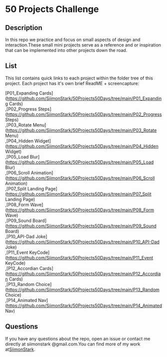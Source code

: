 
# 50 Projects Challenge

## Description
In this repo we practice and focus on small aspects of design and interaction.These small mini projects serve as a reference and or inspiration that can be implemented into other projects down the road.

## List
This list contains quick links to each project within the folder tree of this project.
Each project has it's own brief ReadME + screencapture:

[P01_Expanding Cards](https://github.com/SiimonStark/50Projects50Days/tree/main/P01_Expanding Cards) <br>,[P02_Progress Steps](https://github.com/SiimonStark/50Projects50Days/tree/main/P02_Progress Steps) <br>,[P03_Rotate Menu](https://github.com/SiimonStark/50Projects50Days/tree/main/P03_Rotate Menu) <br>,[P04_Hidden Widget](https://github.com/SiimonStark/50Projects50Days/tree/main/P04_Hidden Widget) <br>,[P05_Load Blur](https://github.com/SiimonStark/50Projects50Days/tree/main/P05_Load Blur) <br>,[P06_Scroll Animation](https://github.com/SiimonStark/50Projects50Days/tree/main/P06_Scroll Animation) <br>,[P07_Split Landing Page](https://github.com/SiimonStark/50Projects50Days/tree/main/P07_Split Landing Page) <br>,[P08_Form Wave](https://github.com/SiimonStark/50Projects50Days/tree/main/P08_Form Wave) <br>,[P09_Sound Board](https://github.com/SiimonStark/50Projects50Days/tree/main/P09_Sound Board) <br>,[P10_API-Dad Joke](https://github.com/SiimonStark/50Projects50Days/tree/main/P10_API-Dad Joke) <br>,[P11_Event KeyCode](https://github.com/SiimonStark/50Projects50Days/tree/main/P11_Event KeyCode) <br>,[P12_Accordian Cards](https://github.com/SiimonStark/50Projects50Days/tree/main/P12_Accordian Cards) <br>,[P13_Random Choice](https://github.com/SiimonStark/50Projects50Days/tree/main/P13_Random Choice) <br>,[P14_Animated Nav](https://github.com/SiimonStark/50Projects50Days/tree/main/P14_Animated Nav) <br>

## Questions

If you have any questions about the repo, open an issue or contact me directly at siimonstark @gmail.com.You can find more of my work at[SiimonStark](https://github.com/siimonstark/).

